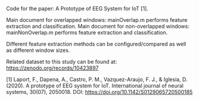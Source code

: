 Code for the paper: A Prototype of EEG System for IoT [1].

Main document for overlapped windows: mainOverlap.m performs feature extraction and classification.
Main document for non-overlapped windows: mainNonOverlap.m performs feature extraction and classification.

Different feature extraction methods can be configured/compared as well as different window sizes.

Related dataset to this study can be found at: https://zenodo.org/records/10423897

[1] Laport, F., Dapena, A., Castro, P. M., Vazquez-Araujo, F. J., & Iglesia, D. (2020). A prototype of EEG system for IoT. International journal of neural systems, 30(07), 2050018. DOI: https://doi.org/10.1142/S0129065720500185

